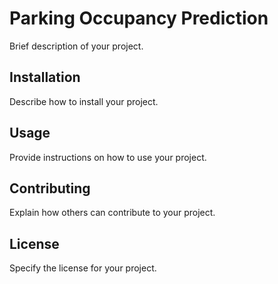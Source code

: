 # Parking Occupancy Prediction

Brief description of your project.

## Installation

Describe how to install your project.

## Usage

Provide instructions on how to use your project.

## Contributing

Explain how others can contribute to your project.

## License

Specify the license for your project.
